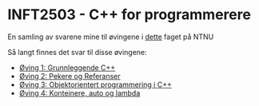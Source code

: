 # INFT2503 - C++ for programmerere

En samling av svarene mine til øvingene i [dette](https://www.ntnu.no/studier/emner/INFT2503/2021) faget på NTNU

Så langt finnes det svar til disse øvingene:

* [Øving 1: Grunnleggende C++](/oving1)
* [Øving 2: Pekere og Referanser](/oving2)
* [Øving 3: Objektorientert programmering i C++](/oving3)
* [Øving 4: Konteinere, auto og lambda](/oving4)
